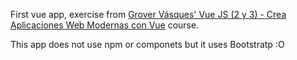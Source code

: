 First vue app, exercise from [Grover Vásques' Vue JS (2 y 3) - Crea Aplicaciones Web Modernas con Vue](https://www.udemy.com/course/vue-js-2-para-principiantes/) course.

This app does not use npm or componets but it uses Bootstratp :O
